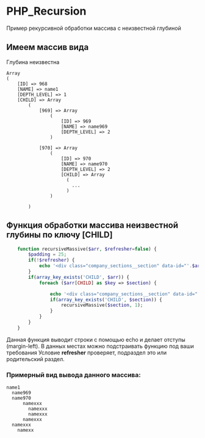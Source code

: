 # PHP_Recursion
Пример рекурсивной обработки массива с неизвестной глубиной

## Имеем массив вида
Глубина неизвестна

```code
Array
(
    [ID] => 968
    [NAME] => name1
    [DEPTH_LEVEL] => 1
    [CHILD] => Array
        (
            [969] => Array
                (
                    [ID] => 969
                    [NAME] => name969
                    [DEPTH_LEVEL] => 2
                )

            [970] => Array
                (
                    [ID] => 970
                    [NAME] => name970
                    [DEPTH_LEVEL] => 2
                    [CHILD] => Array
                      (
                        ...
                      )
                )

        )

```


## Функция обработки массива неизвестной глубины по ключу [CHILD]
```php
	function recursiveMassive($arr, $refresher=false) {
		$padding = 25;
		if(!$refresher) {
			echo '<div class="company_sections__section" data-id="'.$arr[ID].'" style="margin-left: '.($padding*$arr[DEPTH_LEVEL]).'px;">'.$arr[NAME].'</div>';
		}
		if(array_key_exists('CHILD', $arr)) {
			foreach ($arr[CHILD] as $key => $section) {

				echo '<div class="company_sections__section" data-id="'.$arr[ID].'" style="margin-left: '.($padding*$section[DEPTH_LEVEL]).'px;">'.$section[NAME].'</div>';
				if(array_key_exists('CHILD', $section)) {
					recursiveMassive($section, 1);
				}
			}
		}
	}
  ```
  
  Данная функция выводит строки с помощью echo и делает отступы (margin-left). В данных местах можно подстраивать функцию под ваши требования
  Условие <b>refresher</b> проверяет, подраздел это или родительский раздел.

### Примерный вид вывода данного массива:
```
name1
  name969
  name970
      namexxx
        namexxx
        namexxx
      namexxx
  namexxx
    namexx
```
  
  
